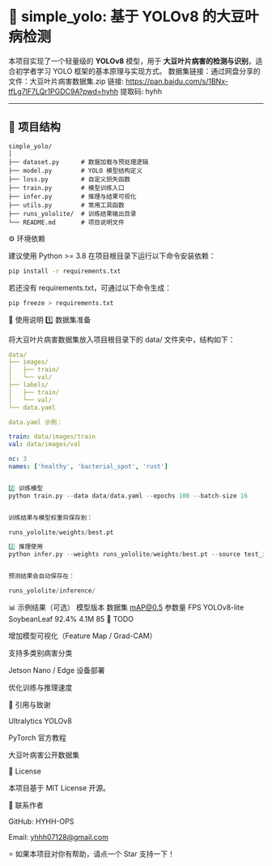 # 🧠 simple_yolo: 基于 YOLOv8 的大豆叶病检测

本项目实现了一个轻量级的 **YOLOv8** 模型，用于 **大豆叶片病害的检测与识别**，适合初学者学习 YOLO 框架的基本原理与实现方式。
数据集链接：通过网盘分享的文件：大豆叶片病害数据集.zip
链接: https://pan.baidu.com/s/1BNx-tfLg7lF7LQr1PGDC9A?pwd=hyhh 提取码: hyhh 

---
## 📁 项目结构

```text
simple_yolo/
│
├── dataset.py      # 数据加载与预处理逻辑
├── model.py        # YOLO 模型结构定义
├── loss.py         # 自定义损失函数
├── train.py        # 模型训练入口
├── infer.py        # 推理与结果可视化
├── utils.py        # 常用工具函数
├── runs_yololite/  # 训练结果输出目录
└── README.md       # 项目说明文件
```
⚙️ 环境依赖

建议使用 Python >= 3.8
在项目根目录下运行以下命令安装依赖：
```bash
pip install -r requirements.txt
```

若还没有 requirements.txt，可通过以下命令生成：
```bash
pip freeze > requirements.txt
```
🚀 使用说明
1️⃣ 数据集准备

将大豆叶片病害数据集放入项目根目录下的 data/ 文件夹中，结构如下：
```yaml
data/
├── images/
│   ├── train/
│   └── val/
├── labels/
│   ├── train/
│   └── val/
└── data.yaml
```
```yaml
data.yaml 示例：

train: data/images/train
val: data/images/val

nc: 3
names: ['healthy', 'bacterial_spot', 'rust']
```
```python

2️⃣ 训练模型
python train.py --data data/data.yaml --epochs 100 --batch-size 16


训练结果与模型权重将保存到：

runs_yololite/weights/best.pt

3️⃣ 推理使用
python infer.py --weights runs_yololite/weights/best.pt --source test_images/


预测结果会自动保存在：

runs_yololite/inference/
```
📊 示例结果（可选）
模型版本	数据集	mAP@0.5	参数量	FPS
YOLOv8-lite	SoybeanLeaf	92.4%	4.1M	85
🧩 TODO

 增加模型可视化（Feature Map / Grad-CAM）

 支持多类别病害分类

 Jetson Nano / Edge 设备部署

 优化训练与推理速度

🤝 引用与致谢

Ultralytics YOLOv8

PyTorch 官方教程

大豆叶病害公开数据集

📄 License

本项目基于 MIT License
 开源。

💬 联系作者

GitHub: HYHH-OPS

Email: yhhh07128@gmail.com

⭐ 如果本项目对你有帮助，请点一个 Star 支持一下！
